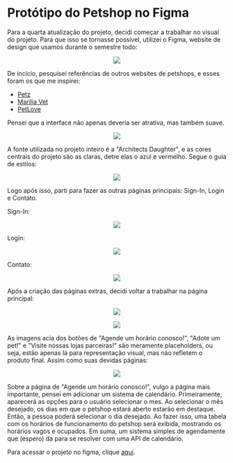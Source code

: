 # Protótipo do Petshop no Figma

<p>Para a quarta atualização do projeto, decidi começar a trabalhar no visual do projeto. Para que isso se tornasse possível, utilizei o Figma, website de design que usamos durante o semestre todo:</p>
<p align="center"><a href="https://www.figma.com/pt-br/"><img src="https://github.com/user-attachments/assets/d3d7c960-7b30-492e-9825-88063920bf79"></a></p>

<p>De incício, pesquisei referências de outros websites de petshops, e esses foram os que me inspirei:</p>
<ul>
  <li><a href="https://www.petz.com.br">Petz</a></li>
  <li><a href="https://www.marilia.vet.br/?gad_source=1&gclid=CjwKCAjwwLO_BhB2EiwAx2e-38w9QYqa4_Tkbrh0Y92KrsrlqB4q4C_Jf2ucllESuleLOMXt4lQQKhoCkNsQAvD_BwE">Marília Vet</a></li>
  <li><a href="https://saude.petlove.com.br/?gad_source=1&gclid=CjwKCAjwwLO_BhB2EiwAx2e-3-rDdTkrITBzJSpLX20ajQFH9sIbGOM05HxTHdyT-wTUo9wzyVlNzhoC48IQAvD_BwE">PetLove</a></li>
</ul>

<p>Pensei que a interface não apenas deveria ser atrativa, mas também suave.</p>
<p align="center"><img src="https://github.com/user-attachments/assets/de2ff64f-61e9-476b-9113-4d1e6f7ae912"></p>

<p>A fonte utilizada no projeto inteiro é a "Architects Daughter", e as cores centrais do projeto são as claras, detre elas o azul e vermelho. Segue o guia de estilos:</p>
<p align="center"><img src="https://github.com/user-attachments/assets/fb541895-ecfa-4c6d-83e6-85fbaa7e19c1"></p>

<p>Logo após isso, parti para fazer as outras páginas principais: Sign-In, Login e Contato.</p>
<p>Sign-In:</p>
<p align="center"><img src="https://github.com/user-attachments/assets/c0910a68-4a39-4daa-8f61-f32b7e6e2834"></p>

<p>Login:</p>
<p align="center"><img src="https://github.com/user-attachments/assets/07cd027c-2b6d-4dbd-8db0-472bfbaecaa6"></p>

<p>Contato:</p>
<p align="center"><img src="https://github.com/user-attachments/assets/b7492df2-12cc-449e-806f-6b61eb732aef"></p>

<p>Após a criação das páginas extras, decidi voltar a trabalhar na página principal:</p>
<p align="center"><img src="https://github.com/user-attachments/assets/508f790b-2982-4e42-ae60-c1f076759c50"></p>
<p align="center"><img src="https://github.com/user-attachments/assets/10962cb0-6e9c-4d98-90ef-5c019faf916e"></p>

<p>As imagens acia dos botões de "Agende um horário conosco!", "Adote um pet!" e "Visite nossas lojas parceiras!" são meramente placeholders, ou seja, estão apenas lá para representação visual, mas não refletem o produto final. Assim como suas devidas páginas:</p>
<p align= "center"><img src="https://github.com/user-attachments/assets/d1297668-a412-4c73-8069-f2c6beb16705"></p>

<p>Sobre a página de "Agende um horário conosco!", vulgo a página mais importante, pensei em adicionar um sistema de calendário. Primeiramente, aparecerá as opções para o usuário selecionar o mes. Ao selecionar o mês desejado, os dias em que o petshop estará aberto estarão em destaque. Então, a pessoa poderá selecionar o dia desejado. Ao fazer isso, uma tabela com os horários de funcionamento do petshop será exibida, mostrando os horários vagos e ocupados. Em suma, um sistema simples de agendamente que (espero) da para se resolver com uma API de calendário.</p>
<p>Para acessar o projeto no figma, clique <a href="https://www.figma.com/design/jNAAsgAw0NiPwipfIg0OGR/Untitled?node-id=1-2&t=9dtR8pda2pjGxgTs-1">aqui</a>.</p>
